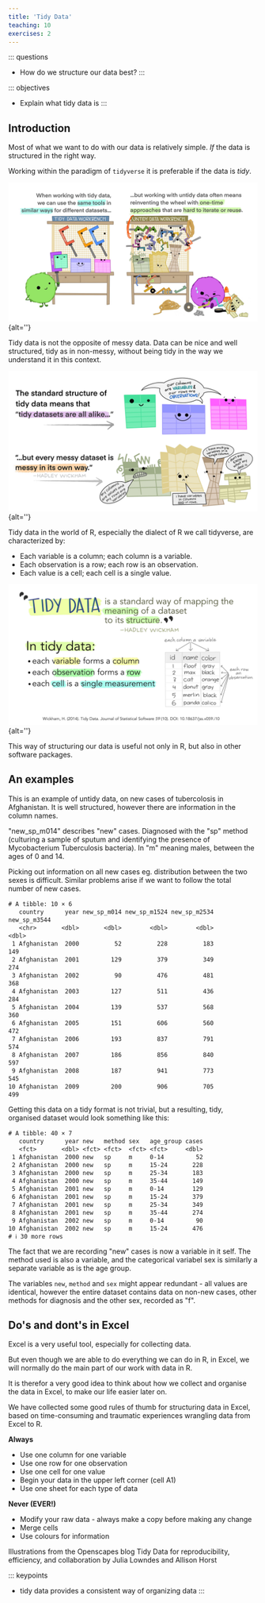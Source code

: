 ```yaml
---
title: 'Tidy Data'
teaching: 10
exercises: 2
---
```


::: questions
-   How do we structure our data best?
:::

::: objectives
-   Explain what tidy data is
:::




## Introduction

Most of what we want to do with our data is relatively simple. *If* the data is 
structured in the right way.

Working within the paradigm of `tidyverse` it is preferable if the data is *tidy*.

![](fig/tidy_why.jpg){alt=''}


Tidy data is not the opposite of messy data. Data can be nice and well 
structured, tidy as in non-messy, without being tidy in the way we understand 
it in this context.

![](fig/tidy_hadley_2.jpg){alt=''}


Tidy data in the world of R, especially the dialect of R we call tidyverse, 
are characterized by:

-   Each variable is a column; each column is a variable.
-   Each observation is a row; each row is an observation.
-   Each value is a cell; each cell is a single value.

![](fig/tidy_hadley.jpg){alt=''}

This way of structuring our data is useful not only in R, but also in other 
software packages. 

## An examples

This is an example of untidy data, on new cases of tubercolosis in Afghanistan.
It is well structured, however there are information in the column names.

"new_sp_m014" describes "new" cases. Diagnosed with the "sp" method (culturing 
a sample of sputum and identifying the presence of Mycobacterium Tuberculosis 
bacteria). In "m" meaning males, between the ages of 0 and 14.

Picking out information on all new cases eg. distribution between the two sexes
is difficult. Similar problems arise if we want to follow the total number
of new cases.


``` output
# A tibble: 10 × 6
   country      year new_sp_m014 new_sp_m1524 new_sp_m2534 new_sp_m3544
   <chr>       <dbl>       <dbl>        <dbl>        <dbl>        <dbl>
 1 Afghanistan  2000          52          228          183          149
 2 Afghanistan  2001         129          379          349          274
 3 Afghanistan  2002          90          476          481          368
 4 Afghanistan  2003         127          511          436          284
 5 Afghanistan  2004         139          537          568          360
 6 Afghanistan  2005         151          606          560          472
 7 Afghanistan  2006         193          837          791          574
 8 Afghanistan  2007         186          856          840          597
 9 Afghanistan  2008         187          941          773          545
10 Afghanistan  2009         200          906          705          499
```

Getting this data on a tidy format is not trivial, but a resulting, tidy, 
organised dataset would look something like this:


``` output
# A tibble: 40 × 7
   country      year new   method sex   age_group cases
   <fct>       <dbl> <fct> <fct>  <fct> <fct>     <dbl>
 1 Afghanistan  2000 new   sp     m     0-14         52
 2 Afghanistan  2000 new   sp     m     15-24       228
 3 Afghanistan  2000 new   sp     m     25-34       183
 4 Afghanistan  2000 new   sp     m     35-44       149
 5 Afghanistan  2001 new   sp     m     0-14        129
 6 Afghanistan  2001 new   sp     m     15-24       379
 7 Afghanistan  2001 new   sp     m     25-34       349
 8 Afghanistan  2001 new   sp     m     35-44       274
 9 Afghanistan  2002 new   sp     m     0-14         90
10 Afghanistan  2002 new   sp     m     15-24       476
# ℹ 30 more rows
```

The fact that we are recording "new" cases is now a variable in it self. The
method used is also a variable, and the categorical variabel sex is similarly 
a separate variable as is the age group.

The variables `new`, `method` and `sex` might appear redundant - all values
are identical, however the entire dataset contains data on non-new cases, other
methods for diagnosis and the other sex, recorded as "f".

## Do's and dont's in Excel

Excel is a very useful tool, especially for collecting data.

But even though we are able to do everything we can do in R, in Excel, we 
will normally do the main part of our work with data in R. 

It is therefor a very good idea to think about how we collect and organise the 
data in Excel, to make our life easier later on.

We have collected some good rules of thumb for structuring data in Excel, based
on time-consuming and traumatic experiences wrangling data from Excel to R.

**Always**

* Use one column for one variable
* Use one row for one observation
* Use one cell for one value
* Begin your data in the upper left corner (cell A1)
* Use one sheet for each type of data


**Never (EVER!)**

* Modify your raw data - always make a copy before making any change
* Merge cells
* Use colours for information


Illustrations from the Openscapes blog Tidy Data for reproducibility, efficiency, and collaboration by Julia Lowndes and Allison Horst

::: keypoints
-   tidy data provides a consistent way of organizing data
:::
